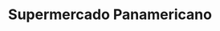 ---
title: "Supermercado Panamericano"
url: /barrio-santa-ana/supermercado-panamericano/
shop: Lebensmittel
---